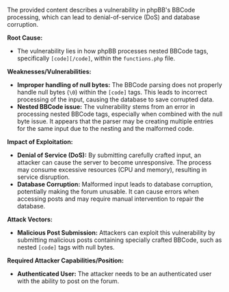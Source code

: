 The provided content describes a vulnerability in phpBB's BBCode processing, which can lead to denial-of-service (DoS) and database corruption.

**Root Cause:**
- The vulnerability lies in how phpBB processes nested BBCode tags, specifically `[code][/code]`, within the `functions.php` file.

**Weaknesses/Vulnerabilities:**
- **Improper handling of null bytes:** The BBCode parsing does not properly handle null bytes (`\0`) within the `[code]` tags. This leads to incorrect processing of the input, causing the database to save corrupted data.
- **Nested BBCode issue:** The vulnerability stems from an error in processing nested BBCode tags, especially when combined with the null byte issue. It appears that the parser may be creating multiple entries for the same input due to the nesting and the malformed code.

**Impact of Exploitation:**
- **Denial of Service (DoS):** By submitting carefully crafted input, an attacker can cause the server to become unresponsive. The process may consume excessive resources (CPU and memory), resulting in service disruption.
- **Database Corruption:** Malformed input leads to database corruption, potentially making the forum unusable. It can cause errors when accessing posts and may require manual intervention to repair the database.

**Attack Vectors:**
- **Malicious Post Submission:** Attackers can exploit this vulnerability by submitting malicious posts containing specially crafted BBCode, such as nested `[code]` tags with null bytes.

**Required Attacker Capabilities/Position:**
- **Authenticated User:** The attacker needs to be an authenticated user with the ability to post on the forum.